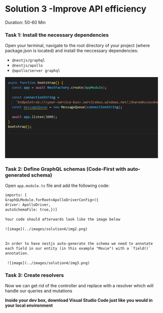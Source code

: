 # Solution 3 -Improve API efficiency

Duration: 50-60 Min

### Task 1: Install the necessary dependencies

Open your terminal, navigate to the root directory of your project (where package.json is located) and install the neccessary dependencies:

 - `@nestjs/graphql`
 - `@nestjs/apollo` 
 - `@apollo/server graphql`

![image](../images/solution4/img1.png)


### Task 2: Define GraphQL schemas (Code-First with auto-generated schema)

Open `app.module.ts` file and add the following code: 

    imports: [
    GraphQLModule.forRoot<ApolloDriverConfig>({
    driver: ApolloDriver,
    autoSchemaFile: true,})] 
    
    Your code should afterwards look like the image below
    
    ![image](../images/solution4/img2.png)
    
    
    In order to have nestjs auto-generate the schema we need to annotate each field in our entity (in this example "Movie") with a `field()` annotation.
    
     ![image](../images/solution4/img3.png)


### Task 3: Create resolvers

Now we can get rid of the controller and replace with a resolver which will handle our queries and mutations



**Inside your dev box, download Visual Studio Code just like you would in your local environment**

